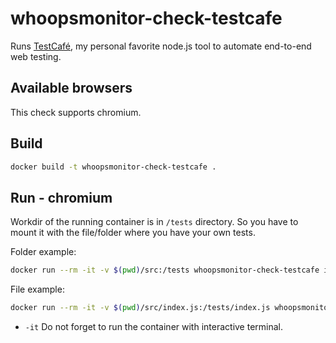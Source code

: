 # whoopsmonitor-check-testcafe
Runs [TestCafé](https://devexpress.github.io/testcafe/), my personal favorite node.js tool to automate end-to-end web testing.


## Available browsers
This check supports chromium.

## Build
```sh
docker build -t whoopsmonitor-check-testcafe .
```

## Run - chromium

Workdir of the running container is in `/tests` directory. So you have to mount it with the file/folder where you have your own tests.

Folder example:

```bash
docker run --rm -it -v $(pwd)/src:/tests whoopsmonitor-check-testcafe index.js
```

File example:

```bash
docker run --rm -it -v $(pwd)/src/index.js:/tests/index.js whoopsmonitor-check-testcafe /tests/index.js
```

- `-it` Do not forget to run the container with interactive terminal.
